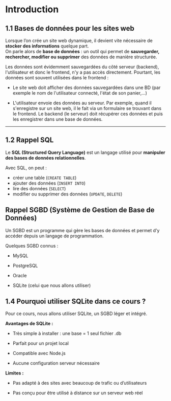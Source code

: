 # Introduction

## 1.1 Bases de données pour les sites web

Lorsque l’on crée un site web dynamique, il devient vite nécessaire de **stocker des informations** quelque part.  
On parle alors de **base de données** : un outil qui permet de **sauvegarder, rechercher, modifier ou supprimer** des données de manière structurée.

Les données sont évidemment sauvegardées du côté serveur (backend), l'utilisateur et donc le frontend, n'y a pas accès directement. Pourtant, les données sont souvent utilisées dans le frontend :

- Le site web doit afficher des données sauvegardées dans une BD (par exemple le nom de l'utilisateur connecté, l'état de son panier,...)

- L'utilisateur envoie des données au serveur. Par exemple, quand il s'enregistre sur un site web, il le fait via un formulaire se trouvant dans le frontend. Le backend (le serveur) doit récupérer ces données et puis les enregistrer dans une base de données.

---

## 1.2 Rappel SQL

Le **SQL (Structured Query Language)** est un langage utilisé pour **manipuler des bases de données relationnelles**.

Avec SQL, on peut :
- créer une table (`CREATE TABLE`)
- ajouter des données (`INSERT INTO`)
- lire des données (`SELECT`)
- modifier ou supprimer des données (`UPDATE`, `DELETE`)

## Rappel SGBD (Système de Gestion de Base de Données)

Un SGBD est un programme qui gère les bases de données et permet d’y accéder depuis un langage de programmation.

Quelques SGBD connus :

- MySQL

- PostgreSQL

- Oracle

- SQLite (celui que nous allons utiliser)

## 1.4 Pourquoi utiliser SQLite dans ce cours ?
Pour ce cours, nous allons utiliser SQLite, un SGBD léger et intégré.

**Avantages de SQLite :**

- Très simple à installer : une base = 1 seul fichier .db

- Parfait pour un projet local

- Compatible avec Node.js

- Aucune configuration serveur nécessaire

**Limites :**

- Pas adapté à des sites avec beaucoup de trafic ou d’utilisateurs

- Pas conçu pour être utilisé à distance sur un serveur web réel


